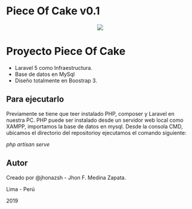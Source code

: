 <p align="center"><h1>Piece Of Cake v0.1</h1></p>

<p align="center">
<img src="https://drive.google.com/file/d/1T15ZMt8MGQlCuof_abYAhDsRKSRWVXmF/view?usp=sharing" /> 
</p>

# Proyecto Piece Of Cake


- Laravel 5 como Infraestructura.
- Base de datos en MySql
- Diseño totalmente en Boostrap 3.

## Para ejecutarlo 

Previamente se tiene que teer instalado PHP, composer y Laravel en nuestra PC. PHP puede ser instalado desde un servidor web local como XAMPP, importamos la base de datos en mysql. Desde la consola CMD, ubicamos el directorio del repositorioy ejecutamos el comando siguiente:

*php artisan serve*

## Autor

Creado por @jhonazsh - Jhon F. Medina Zapata.

Lima - Perú

2019
